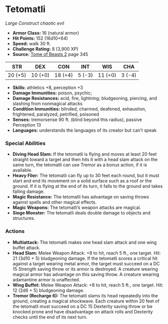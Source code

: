 # Tetomatli

*Large* *Construct* *chaotic evil*

- **Armor Class:** 16 (natural armor)
- **Hit Points:** 152 (16d10+64)
- **Speed:** walk 30 ft.
- **Challenge Rating:** 8 (3,900 XP)
- **Source:** [Tome of Beasts 2](https://koboldpress.com/kpstore/product/tome-of-beasts-2-for-5th-edition) page 345

| STR | DEX | CON | INT | WIS | CHA |
| --- | --- | --- | --- | --- | --- |
| 20 (+5) | 10 (+0) | 18 (+4) | 5 (-3) | 11 (+0) | 3 (-4) |

- **Skills:** athletics +8, perception +3
- **Damage Immunities:** poison, psychic;
- **Damage Resistances:** acid, fire, lightning; bludgeoning, piercing, and slashing from nonmagical attacks
- **Condition Immunities:** blinded, charmed, deafened, exhaustion, frightened, paralyzed, petrified, poisoned
- **Senses:** tremorsense 90 ft. (blind beyond this radius), passive Perception 13
- **Languages:** understands the languages of its creator but can’t speak
### Special Abilities
- **Diving Head Slam:** If the tetomatli is flying and moves at least 20 feet straight toward a target and then hits it with a head slam attack on the same turn, the tetomatli can use Tremor as a bonus action, if it is available.
- **Heavy Flier:** The tetomatli can fly up to 30 feet each round, but it must start and end its movement on a solid surface such as a roof or the ground. If it is flying at the end of its turn, it falls to the ground and takes falling damage.
- **Magic Resistance:** The tetomatli has advantage on saving throws against spells and other magical effects.
- **Magic Weapons:** The tetomatli’s weapon attacks are magical.
- **Siege Monster:** The tetomatli deals double damage to objects and structures.
### Actions
- **Multiattack:** The tetomatli makes one head slam attack and one wing buffet attack.
- **Head Slam:** Melee Weapon Attack: +8 to hit, reach 5 ft., one target. Hit: 21 (3d10 + 5) bludgeoning damage. If the tetomatli scores a critical hit against a target wearing metal armor, the target must succeed on a DC 15 Strength saving throw or its armor is destroyed. A creature wearing magical armor has advantage on this saving throw. A creature wearing adamantine armor is unaffected.
- **Wing Buffet:** Melee Weapon Attack: +8 to hit, reach 5 ft., one target. Hit: 12 (2d6 + 5) bludgeoning damage.
- **Tremor (Recharge 6):** The tetomatli slams its head repeatedly into the ground, creating a magical shockwave. Each creature within 20 feet of the tetomatli must succeed on a DC 15 Dexterity saving throw or be knocked prone and have disadvantage on attack rolls and Dexterity checks until the end of its next turn.


